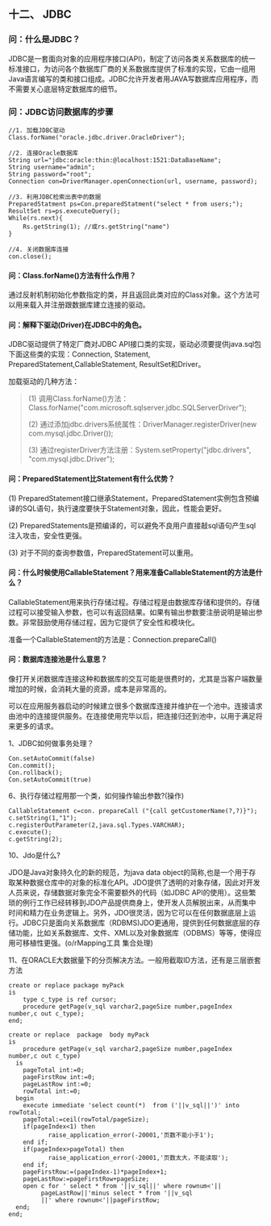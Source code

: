 ## 十二、 JDBC

### 问：什么是JDBC？

JDBC是一套面向对象的应用程序接口(API)，制定了访问各类关系数据库的统一标准接口，为访问各个数据库厂商的关系数据库提供了标准的实现，它由一组用Java语言编写的类和接口组成。JDBC允许开发者用JAVA写数据库应用程序，而不需要关心底层特定数据库的细节。

### 问：JDBC访问数据库的步骤
	
	//1. 加载JDBC驱动
	Class.forName("oracle.jdbc.driver.OracleDriver");

	//2. 连接Oracle数据库
	String url="jdbc:oracle:thin:@localhost:1521:DataBaseName";
	String username="admin";
	String password="root";
	Connection con=DriverManager.openConnection(url, username, password);

	//3. 利用JDBC检索出表中的数据
	PreparedStatment ps=Con.preparedStatment("select * from users;");
	ResultSet rs=ps.executeQuery();
	While(rs.next){
		Rs.getString(1); //或rs.getString("name")
	}
	
	//4. 关闭数据库连接
	con.close();

#### 问：Class.forName()方法有什么作用？

通过反射机制初始化参数指定的类，并且返回此类对应的Class对象。这个方法可以用来载入并注册跟数据库建立连接的驱动。

#### 问：解释下驱动(Driver)在JDBC中的角色。

JDBC驱动提供了特定厂商对JDBC API接口类的实现，驱动必须要提供java.sql包下面这些类的实现：Connection, Statement, PreparedStatement,CallableStatement, ResultSet和Driver。

加载驱动的几种方法：
> (1) 调用Class.forName()方法：Class.forName("com.microsoft.sqlserver.jdbc.SQLServerDriver");
> 
> (2) 通过添加jdbc.drivers系统属性：DriverManager.registerDriver(new com.mysql.jdbc.Driver());
> 
> (3) 通过registerDriver方法注册：System.setProperty("jdbc.drivers", "com.mysql.jdbc.Driver");

#### 问：PreparedStatement比Statement有什么优势？

(1) PreparedStatement接口继承Statement，PreparedStatement实例包含预编译的SQL语句，执行速度要快于Statement对象，因此，性能会更好。

(2) PreparedStatements是预编译的，可以避免不良用户直接敲sql语句产生sql注入攻击，安全性更强。

(3) 对于不同的查询参数值，PreparedStatement可以重用。

#### 问：什么时候使用CallableStatement？用来准备CallableStatement的方法是什么？

CallableStatement用来执行存储过程。存储过程是由数据库存储和提供的。存储过程可以接受输入参数，也可以有返回结果。如果有输出参数要注册说明是输出参数。非常鼓励使用存储过程，因为它提供了安全性和模块化。

准备一个CallableStatement的方法是：Connection.prepareCall()

#### 问：数据库连接池是什么意思？

像打开关闭数据库连接这种和数据库的交互可能是很费时的，尤其是当客户端数量增加的时候，会消耗大量的资源，成本是非常高的。

可以在应用服务器启动的时候建立很多个数据库连接并维护在一个池中。连接请求由池中的连接提供服务。在连接使用完毕以后，把连接归还到池中，以用于满足将来更多的请求。














1、JDBC如何做事务处理？

	Con.setAutoCommit(false)
	Con.commit();
	Con.rollback();
	Con.setAutoCommit(true)

6、执行存储过程用那一个类，如何操作输出参数?(操作)	

	CallableStatement c=con. prepareCall ("{call getCustomerName(?,?)}");
	c.setString(1,"1");
	c.registerOutParameter(2,java.sql.Types.VARCHAR);
	c.execute();
	c.getString(2);

10、Jdo是什么?	

JDO是Java对象持久化的新的规范，为java data object的简称,也是一个用于存取某种数据仓库中的对象的标准化API。JDO提供了透明的对象存储，因此对开发人员来说，存储数据对象完全不需要额外的代码（如JDBC API的使用）。这些繁琐的例行工作已经转移到JDO产品提供商身上，使开发人员解脱出来，从而集中时间和精力在业务逻辑上。另外，JDO很灵活，因为它可以在任何数据底层上运行。JDBC只是面向关系数据库（RDBMS)JDO更通用，提供到任何数据底层的存储功能，比如关系数据库、文件、XML以及对象数据库（ODBMS）等等，使得应用可移植性更强。(o/rMapping工具 集合处理)

11、在ORACLE大数据量下的分页解决方法。一般用截取ID方法，还有是三层嵌套方法	

	create or replace package myPack
	is
		type c_type is ref cursor;
		procedure getPage(v_sql varchar2,pageSize number,pageIndex number,c out c_type);
	end;
	
	create or replace  package  body myPack
	is
		procedure getPage(v_sql varchar2,pageSize number,pageIndex number,c out c_type)
	  is
	    pageTotal int:=0;
	    pageFirstRow int:=0;
	    pageLastRow int:=0;
	    rowTotal int:=0;
	  begin
	    execute immediate 'select count(*)  from ('||v_sql||')' into rowTotal;
	    pageTotal:=ceil(rowTotal/pageSize);
	    if(pageIndex<1) then
	           raise_application_error(-20001,'页数不能小于1');
	    end if;
	    if(pageIndex>pageTotal) then
	           raise_application_error(-20001,'页数太大，不能读取');
	    end if;
	    pageFirstRow:=(pageIndex-1)*pageIndex+1;
	    pageLastRow:=pageFirstRow+pageSize;
	    open c for ' select * from '||v_sql||' where rownum<'||
	         pageLastRow||'minus select * from '||v_sql
	         ||' where rownum<'||pageFirstRow;    
	  end;
	end;

